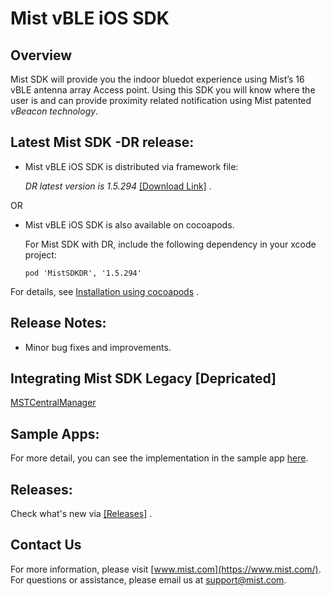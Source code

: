# Mist vBLE iOS SDK

## Overview
Mist SDK will provide you the indoor bluedot experience using Mist’s 16 vBLE antenna array Access point. Using this SDK you will know where the user is and can provide proximity related notification using Mist patented *vBeacon technology*.

## Latest Mist SDK -DR release:
* Mist vBLE iOS SDK is distributed via framework file:            

  *DR latest version is 1.5.294* [[Download Link]](https://github.com/mistsys/mist-vble-ios-sdk/tree/master-dr2/Frameworks/1.5.294) .  

OR

* Mist vBLE iOS SDK is also available on cocoapods.     

  For Mist SDK with DR, include the following dependency in your xcode project:

  ```pod 'MistSDKDR', '1.5.294'                    ```

For details, see [Installation using cocoapods](https://github.com/mistsys/mist-vble-ios-sdk/wiki#installation-using-cocoa-pods) .  

## Release Notes:
* Minor bug fixes and improvements.

## Integrating Mist SDK Legacy [Depricated]
[MSTCentralManager](MSTCentralManager-deprecated)

## Sample Apps:
For more detail, you can see the implementation in the sample app [here](https://github.com/mistsys/mist-vble-ios-sdk/tree/master-dr2/DemoApp).


## Releases:
Check what's new via [[Releases]](https://github.com/mistsys/mist-vble-ios-sdk/releases) .  


## Contact Us
For more information, please visit [www.mist.com](https://www.mist.com/). For questions or assistance, please email us at support@mist.com.
